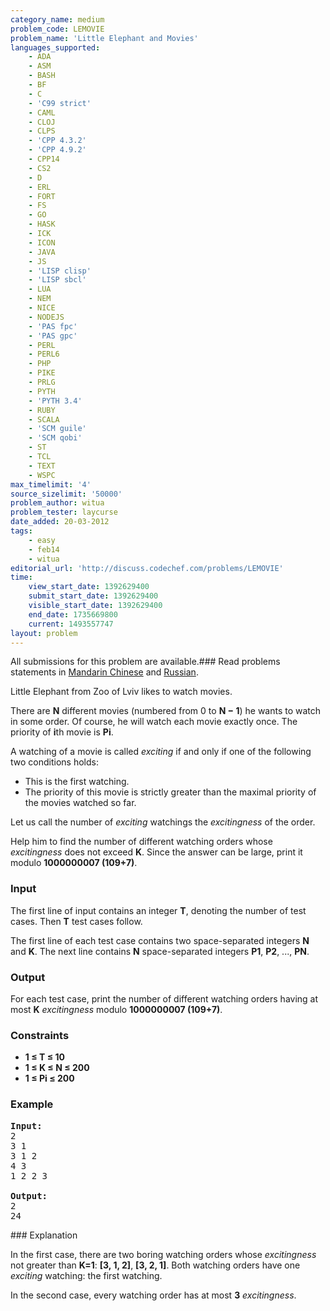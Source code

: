 ```yaml
---
category_name: medium
problem_code: LEMOVIE
problem_name: 'Little Elephant and Movies'
languages_supported:
    - ADA
    - ASM
    - BASH
    - BF
    - C
    - 'C99 strict'
    - CAML
    - CLOJ
    - CLPS
    - 'CPP 4.3.2'
    - 'CPP 4.9.2'
    - CPP14
    - CS2
    - D
    - ERL
    - FORT
    - FS
    - GO
    - HASK
    - ICK
    - ICON
    - JAVA
    - JS
    - 'LISP clisp'
    - 'LISP sbcl'
    - LUA
    - NEM
    - NICE
    - NODEJS
    - 'PAS fpc'
    - 'PAS gpc'
    - PERL
    - PERL6
    - PHP
    - PIKE
    - PRLG
    - PYTH
    - 'PYTH 3.4'
    - RUBY
    - SCALA
    - 'SCM guile'
    - 'SCM qobi'
    - ST
    - TCL
    - TEXT
    - WSPC
max_timelimit: '4'
source_sizelimit: '50000'
problem_author: witua
problem_tester: laycurse
date_added: 20-03-2012
tags:
    - easy
    - feb14
    - witua
editorial_url: 'http://discuss.codechef.com/problems/LEMOVIE'
time:
    view_start_date: 1392629400
    submit_start_date: 1392629400
    visible_start_date: 1392629400
    end_date: 1735669800
    current: 1493557747
layout: problem
---
```

All submissions for this problem are available.###  Read problems statements in [Mandarin Chinese](http://www.codechef.com/download/translated/FEB14/mandarin/LEMOVIE.pdf) and [Russian](http://www.codechef.com/download/translated/FEB14/russian/LEMOVIE.pdf).

Little Elephant from Zoo of Lviv likes to watch movies.

There are **N** different movies (numbered from 0 to **N − 1**) he wants to watch in some order. Of course, he will watch each movie exactly once. The priority of **i**th movie is **Pi**.

A watching of a movie is called _exciting_ if and only if one of the following two conditions holds:

- This is the first watching.
- The priority of this movie is strictly greater than the maximal priority of the movies watched so far.

Let us call the number of _exciting_ watchings the _excitingness_ of the order.

Help him to find the number of different watching orders whose _excitingness_ does not exceed **K**. Since the answer can be large, print it modulo **1000000007 (109+7)**.

### Input

The first line of input contains an integer **T**, denoting the number of test cases. Then **T** test cases follow.

The first line of each test case contains two space-separated integers **N** and **K**. The next line contains **N** space-separated integers **P1**, **P2**, ..., **PN**.

### Output

For each test case, print the number of different watching orders having at most **K** _excitingness_ modulo **1000000007 (109+7)**.

### Constraints

- **1 ≤ T ≤ 10**
- **1 ≤ K ≤ N ≤ 200**
- **1 ≤ Pi ≤ 200**

### Example

<pre>
<b>Input:</b>
2
3 1
3 1 2
4 3
1 2 2 3

<b>Output:</b>
2
24
</pre>### Explanation

In the first case, there are two boring watching orders whose _excitingness_ not greater than **K=1**: **\[3, 1, 2\]**, **\[3, 2, 1\]**. Both watching orders have one _exciting_ watching: the first watching.

In the second case, every watching order has at most **3** _excitingness_.
